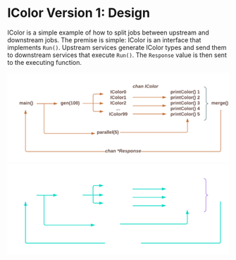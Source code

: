 # IColor Version 1: Design

IColor is a simple example of how to split jobs between upstream and downstream
jobs. The premise is simple: IColor is an interface that implements `Run()`.
Upstream services generate IColor types and send them to downstream services
that execute `Run()`. The `Response` value is then sent to the executing
function.

![IColor Flow Chart](./.img/IColor-pipeline-light.png#gh-light-mode-only)
![IColor Flow Chart](./.img/IColor-pipeline-dark.png#gh-dark-mode-only)
